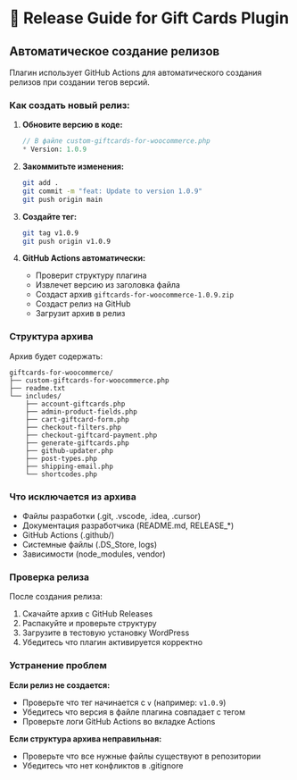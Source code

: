 # 🚀 Release Guide for Gift Cards Plugin

## Автоматическое создание релизов

Плагин использует GitHub Actions для автоматического создания релизов при создании тегов версий.

### Как создать новый релиз:

1. **Обновите версию в коде:**
   ```php
   // В файле custom-giftcards-for-woocommerce.php
   * Version: 1.0.9
   ```

2. **Закоммитьте изменения:**
   ```bash
   git add .
   git commit -m "feat: Update to version 1.0.9"
   git push origin main
   ```

3. **Создайте тег:**
   ```bash
   git tag v1.0.9
   git push origin v1.0.9
   ```

4. **GitHub Actions автоматически:**
   - Проверит структуру плагина
   - Извлечет версию из заголовка файла
   - Создаст архив `giftcards-for-woocommerce-1.0.9.zip`
   - Создаст релиз на GitHub
   - Загрузит архив в релиз

### Структура архива

Архив будет содержать:
```
giftcards-for-woocommerce/
├── custom-giftcards-for-woocommerce.php
├── readme.txt
└── includes/
    ├── account-giftcards.php
    ├── admin-product-fields.php
    ├── cart-giftcard-form.php
    ├── checkout-filters.php
    ├── checkout-giftcard-payment.php
    ├── generate-giftcards.php
    ├── github-updater.php
    ├── post-types.php
    ├── shipping-email.php
    └── shortcodes.php
```

### Что исключается из архива

- Файлы разработки (.git, .vscode, .idea, .cursor)
- Документация разработчика (README.md, RELEASE_*)
- GitHub Actions (.github/)
- Системные файлы (.DS_Store, logs)
- Зависимости (node_modules, vendor)

### Проверка релиза

После создания релиза:
1. Скачайте архив с GitHub Releases
2. Распакуйте и проверьте структуру
3. Загрузите в тестовую установку WordPress
4. Убедитесь что плагин активируется корректно

### Устранение проблем

**Если релиз не создается:**
- Проверьте что тег начинается с `v` (например: `v1.0.9`)
- Убедитесь что версия в файле плагина совпадает с тегом
- Проверьте логи GitHub Actions во вкладке Actions

**Если структура архива неправильная:**
- Проверьте что все нужные файлы существуют в репозитории
- Убедитесь что нет конфликтов в .gitignore
